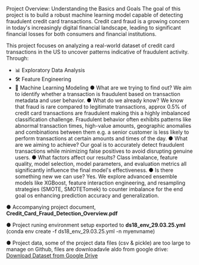 Project Overview: Understanding the Basics and Goals
The goal of this project is to build a robust machine learning model capable of detecting fraudulent credit card transactions. Credit card fraud is a growing concern in today's increasingly digital financial landscape, leading to significant financial losses for both consumers and financial institutions.

This project focuses on analyzing a real-world dataset of credit card transactions in the US to uncover patterns indicative of fraudulent activity. Through:

- 📊 Exploratory Data Analysis
- 🛠️ Feature Engineering
- 🤖 Machine Learning Modeling
● What are we trying to find out?
We aim to identify whether a transaction is fraudulent based on transaction metadata and user behavior.
● What do we already know?
We know that fraud is rare compared to legitimate transactions, approx 0.5% of credit card transactions are fraudulent making this a highly imbalanced classification challenge. Fraudulent behavior often exhibits patterns like abnormal transaction times, high-value amounts, geographic anomalies and combinations between them e.g. a senior customer is less likely to perform transactions at certain amounts and times of the day.
● What are we aiming to achieve?
Our goal is to accurately detect fraudulent transactions while minimizing false positives to avoid disrupting genuine users.
● What factors affect our results?
Class imbalance, feature quality, model selection, model parameters, and evaluation metrics all significantly influence the final model's effectiveness.
● Is there something new we can use?
Yes. We explore advanced ensemble models like XGBoost, feature interaction engineering, and resampling strategies (SMOTE, SMOTETomek) to counter imbalance for the end goal os enhancing prediction accuracy and generalization.

● Accompanying project document, **Credit_Card_Fraud_Detection_Overview.pdf**

● Project runing environment setup exported to **ds18_env_29.03.25.yml** (conda env create -f ds18_env_29.03.25.yml -n myenvname) 

● Project data, some of the project data files (csv & pickle) are too large to manage on Github, files are downloadavle aldo from google drive:
[Download Dataset from Google Drive](https://drive.google.com/drive/folders/1fj5W9gTy1bmbCPMZOGqFl2iCZmKMsAs-?usp=sharing)

